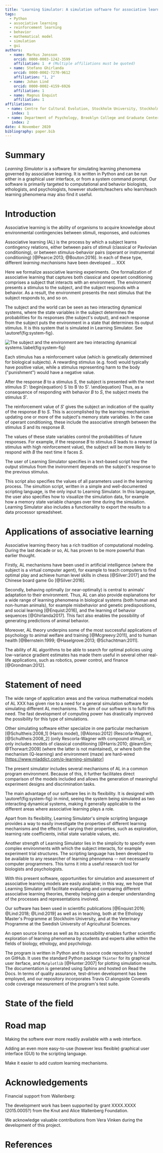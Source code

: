```yaml
---
title: 'Learning Simulator: A simulation software for associative learning'
tags:
  - Python
  - associative learning
  - reinforcement learning
  - behavior
  - mathematical model
  - simulation
  - gui
authors:
  - name: Markus Jonsson
    orcid: 0000-0003-1242-3599
    affiliation: 1  # (Multiple affiliations must be quoted)
  - name: Stefano Ghirlanda
    orcid: 0000-0002-7270-9612
    affiliation: "1, 2"
  - name: Johan Lind
    orcid: 0000-0002-4159-6926
    affiliation: 1
  - name: Magnus Enquist
    affiliation: 1
affiliations:
 - name: Centre for Cultural Evolution, Stockholm University, Stockholm, Sweden
   index: 1
 - name: Department of Psychology, Brooklyn College and Graduate Center, CUNY, New York, NY, USA
   index: 2
date: 4 November 2020
bibliography: paper.bib
---
```


# Summary

*Learning Simulator* is a software for simulating learning phenomena governed by
associative learning. It is written in Python and can be run either in a graphical
user interface, or from a system command prompt. 
Our software is primarily targeted to computational and behavior biologists, ethologists,
and psychologists, however students/teachers who learn/teach learning phenomena may also
find it useful.

# Introduction

Associative learning is the ability of organisms to acquire knowledge about environmental contingencies between stimuli, responses, and outcomes

Associative learning (AL) is the process by which a subject learns contingency
relations, either between pairs of stimuli (classical or Pavlovian conditioning),
or between stimulus-behavior pairs (operant or instrumental conditioning)
[@Pearce:2013; @Bouton:2016]. In each of these type, different *learning mechanisms*
have been developed ... XXX

Here we formalize associative learning experiments.
One formalization of associative learning that captures both classical and operant conditioning
comprises a subject that interacts with an environment.
The environment presents a stimulus to the subject, and the subject responds
with a behavior. As a result, the environment presents the next stimulus
that the subject responds to, and so on.

The subject and the world can be seen as two interacting dynamical systems,
where the state variables in the subject determines the probabilities for
its responses (the subject's output), and each response from the subject puts the environment
in a state that determines its output stimulus. It is this system that is
simulated in Learning Simulator. See \autoref{fig:system-fig}.

![The subject and the environment are two interacting dynamical systems.\label{fig:system-fig}](system-fig.png)

Each stimulus has a reinforcement value (which is genetically determined for
biological subjects). A rewarding stimulus (e.g. food) would typically have
positive value, while a stimulus representing harm to the body ("punishment")
would have a negative value.

After the response $B$ to a stimulus $S$, the subject is presented with the next stimulus $S'$:
\begin{equation}
S \to B \to S'.
\end{equation}
Thus, as a consequence of responding with behavior $B$ to $S$, the subject meets
the stimulus $S'$.
<!---
This stimulus has a 
reinforcement value (typically a "reward" or "punishment") that the subject receives
-->
The reinforcement value of $S'$ gives the subject an indication of the quality of the response $B$ to $S$. 
This is accomplished by the learning mechanism updating one or more of
the subject's memory state
variables. In the case of operant conditioning, these include the associative strength between the stimulus $S$
and its response $B$. 
<!---
the behavior with which the subject responded.
-->
The values of these state variables control the
probabilities of future responses. For example, if the response $B$ to stimulus $S$
leads to a reward (a stimulus with high reinforcement value), the subject will be more likely to respond with $B$ the next
time it faces $S$.

The user of Learning Simulator specifies in a text-based script how the output
stimulus from the invironment depends on the subject's response to the previous stimulus.
<!---
Conversely, `Learning Simulator` also implements the stochastic decision
function that determines how the subject's response depends on the presented
stimulus.
-->
This script also specifies the values of all parameters used
in the learning process.
The simultion script, written in a simple and well-documented scripting language,
is the only input to Learning Simulator. In this language,
the user also specifies how to visualize the simulation data,
for example how a memory state variable changes over time during the simulation.
Learning Simulator also includes a functionality to export the results to a data processor spreadsheet.


# Applications of associative learning

Associative learning theory has a rich tradition of computational modeling.
During the last decade or so, AL has proven to be more powerful than earlier thought.

Firstly, AL mechanisms have been used in artificial intelligence (where the subject is
a virtual computer agent),
for example to teach computers to find optimal play and achieve human
level skills in chess [@Silver:2017] and the Chinese board game Go [@Silver:2016].

Secondly, behaving optimally (or near-optimally) is central to animals' adaptation
to their environment. Thus, AL can also provide explanations for a wide range of
learning phenomena in biological systems (both human and non-human
animals), for example misbehavior and genetic predispositions, and
social learning [@Enquist:2016], and the learning of behavior sequences
[@Ghirlanda2017]. This fact also enables the possibility of generating
predictions of animal behavior.

Moreover, AL theory underpins some of the most successful applications
of psychology to animal welfare and training [@Mcgreevy:2011], and to
human health [@Bernstein:1999; @Haselgrove:2013; @Schachtman:2011].

The ability of AL algorithms to be able to search for optimal policies using
low-variance gradient estimates has made them useful in several other real-life
applications, such as robotics, power control, and finance [@Grondman:2012].

# Statement of need

The wide range of application areas and the various mathematical models of AL XXX
has given rise to a need
for a general simulation software for simulating different AL mechanisms.
The aim of our software is to fulfil this need.
The fast development of computing power has drastically improved the possibility
for this type of simulations.

Other simulating software either specialize in one particular
mechanism [@Schultheis:2008_1]  (Harris model), [@Alonso:2012]  (Rescorla-Wagner),
[@Schultheis:2008_2]  (only Rescorla-Wagner with compound stimuli),
or only includes models of classical conditioning [@Harris:2010; @learnSim; @Thorwart:2009] 
(where the latter is not maintained),
or where both the mechanism (Q-learning) and environment (maze) are hard-wired [https://www.mladdict.com/q-learning-simulator]

The present simulator includes
several mechanisms of AL in a common program environment.
Because of this, it further facilitates direct comparison of
the models included and allows the generation of meaningful
experiment designs and discrimination tasks.

The main advantage of our software lies in its flexibility. It is designed with \autoref{fig:system-fig}
in mind, seeing the system being simulated as two interacting dynamical systems,
making it generally applicable to the different areas where associative learning plays a role.

Apart from its flexibility, Learning Simulator's simple scripting language provides a way to easily investigate
the properties of different learning mechanisms and the effects of varying their properties, such as
exploration, learning rate coefficients, initial state variable values, etc. 

Another strength of Learning Simulator lies in the simplicity to specify even complex
environments with which the subject interacts, for example experiment trial structures. The scripting language has been
developed to be available to any researcher of learning phenomena -- not necessarily
computer programmers. This turns it into a useful research tool for biologists and
psychologists.

<!---
, which enables scientific exploration of learning phenomena by students
and experts alike.
-->

With this present software, opportunities for simulation
and assessment of associative learning models are easily available; in this
way, we hope that Learning Simulator will facilitate evaluating and
comparing different associative learning theories, thereby
helping gain a deeper understanding of the processes and
representations involved.

Our software has been
used in scientific publications [@Enquist:2016; @Lind:2018; @Lind:2019]
as well as in teaching, 
both at the Ethology Master's Programme at Stockholm University, and
at the Veterinary Programme at the Swedish University of Agricultural Sciences.

<!---
Our software can also potentially be applied to animal welfare in terms of experiment planning,
and understanding/avoiding stereotypic behavior,
as well as in clinical psychology in terms of planning of treatments for phobias, for example.

An open source license as well as its accessibility recommend `Learning Simulator` as a practical tool for biology, ethology, and
psychology students
enables scientific exploration of learning phenomena by students
and experts alike.
-->

An open source license as well as its accessibility enables further scientific exploration of learning phenomena by students
and experts alike within the fields of biology, ethology, and psychology.

The program is written in Python and its source code repository is hosted on GitHub. It uses the standard Python package `Tkinter` for its graphical user iterface, and `Matplotlib` [@Hunter:2007]
for plotting simulation results. The documentation is generated using Sphinx and hosted on Read the Docs.
In terms of quality assurance, test-driven development has been employed, and
our repository incorporates Travis CI alongside Coveralls code coverage measurement of the program's test suite.

# State of the field


<!---
 finding the balance between exploration and exploitation, time to convergence,
 been used in animal learning studies
 to explain flexible behavior in non-human animals.
 A wide range of learning phenomena
-->

<!---
# Citations

Citations to entries in paper.bib should be in
[rMarkdown](http://rmarkdown.rstudio.com/authoring_bibliographies_and_citations.html)
format.

If you want to cite a software repository URL (e.g. something on GitHub without a preferred
citation) then you can do it with the example BibTeX entry below for @fidgit.

For a quick reference, the following citation commands can be used:
- `@author:2001`  ->  "Author et al. (2001)"
- `[@author:2001]` -> "(Author et al., 2001)"
- `[@author1:2001; @author2:2001]` -> "(Author1 et al., 2001; Author2 et al., 2002)"
-->

# Road map

Making the softwre ever more readily available with a web interface.

Adding an even more easy-to-use (however less flexible) graphical user interface (GUI) to the scripting language.

Make it easier to add custom learning mechanisms.


# Acknowledgements

Financial support from Wallenberg:

The development work has been supported by grant XXXX.XXXX (2015.0005?) from the Knut and Alice Wallenberg Foundation.

We acknowledge valuable contributions from Vera Vinken during the development of this project.


# References
